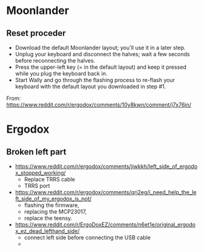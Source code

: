 # Moonlander
## Reset proceder
- Download the default Moonlander layout; you'll use it in a later step.
- Unplug your keyboard and disconnect the halves; wait a few seconds before reconnecting the halves.
- Press the upper-left key (= in the default layout) and keep it pressed while you plug the keyboard back in.
- Start Wally and go through the flashing process to re-flash your keyboard with the default layout you downloaded in step #1.

From: https://www.reddit.com/r/ergodox/comments/10y8kwn/comment/j7x76in/
# Ergodox
## Broken left part
- https://www.reddit.com/r/ergodox/comments/jiwkkh/left_side_of_ergodox_stopped_working/
	- Replace TRRS cable
	- TRRS port
- https://www.reddit.com/r/ergodox/comments/qrj2eg/i_need_help_the_left_side_of_my_ergodox_is_not/
	- flashing the firmware,
	- replacing the MCP23017,
	- replace the teensy.
- https://www.reddit.com/r/ErgoDoxEZ/comments/n6et1e/original_ergodox_ez_dead_lefthand_side/
	- connect left side before connecting the USB cable
	- 
